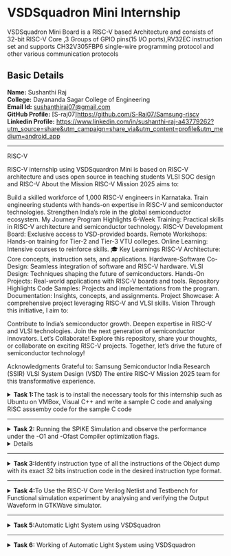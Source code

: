 # VSDSquadron Mini Internship 
 VSDSquadron Mini Board is a RISC-V based Architecture and consists of 32-bit RISC-V Core ,3 Groups of GPIO pins(15 I/O ports),RV32EC instruction set and supports CH32V305FBP6 single-wire programming protocol and other various communication protocols<br />



## Basic Details
**Name:**  Sushanthi Raj<br />
**College:** Dayananda Sagar College of Engineering<br />
**Email Id:** sushanthiraj07@gmail.com<br />
**GitHub Profile:** [S-raj07]https://github.com/S-Raj07/Samsung-riscv<br />
**Linkedin Profile:** https://www.linkedin.com/in/sushanthi-raj-a43779262?utm_source=share&utm_campaign=share_via&utm_content=profile&utm_medium=android_app<br />

***
RISC-V 

RISC-V internship using VSDSquardron Mini is based on RISC-V architecture and uses open source in teaching students VLSI SOC design and RISC-V
About the Mission RISC-V Mission 2025 aims to:

Build a skilled workforce of 1,000 RISC-V engineers in Karnataka. Train engineering students with hands-on expertise in RISC-V and semiconductor technologies. Strengthen India’s role in the global semiconductor ecosystem. My Journey Program Highlights 6-Week Training: Practical skills in RISC-V architecture and semiconductor technology. RISC-V Development Board: Exclusive access to VSD-provided boards. Remote Workshops: Hands-on training for Tier-2 and Tier-3 VTU colleges. Online Learning: Intensive courses to reinforce skills. 🎓 Key Learnings RISC-V Architecture: Core concepts, instruction sets, and applications. Hardware-Software Co-Design: Seamless integration of software and RISC-V hardware. VLSI Design: Techniques shaping the future of semiconductors. Hands-On Projects: Real-world applications with RISC-V boards and tools. Repository Highlights Code Samples: Projects and implementations from the program. Documentation: Insights, concepts, and assignments. Project Showcase: A comprehensive project leveraging RISC-V and VLSI skills. Vision Through this initiative, I aim to:

Contribute to India’s semiconductor growth. Deepen expertise in RISC-V and VLSI technologies. Join the next generation of semiconductor innovators. Let’s Collaborate! Explore this repository, share your thoughts, or collaborate on exciting RISC-V projects. Together, let’s drive the future of semiconductor technology!

Acknowledgments Grateful to:
Samsung Semiconductor India Research (SSIR) VLSI System Design (VSD) The entire RISC-V Mission 2025 team for this transformative experience.

<details>
<summary><b>Task 1:</b>The task is to install the necessary tools for this internship such as Ubuntu on VMBox, Visual C++ and write a sample C code and analysing RISC asssemby code for the sample C code</summary><br />
  
  **1.Installing Ubuntu on VMBox**<br />
  After installing the tools then open the terminal on Ubuntu to type the command.<br />
  ![Installing Ubuntu   VMBox](https://github.com/VijayN53/VSDSquadron_Mini_Internship/assets/106604062/51924514-846f-4fe7-8d96-2619dad511f0)

  
  **2.Command for Installing Leafpad**<br />
  ```
  $ sudo apt install leafpad
  ```
  
  **3.Command for Opening Leafpad**<br />
  ```
  $ cd
  $ leafpad filename.c &
  ```
  ![Sample_C_code]![task1 1](https://github.com/user-attachments/assets/a9c4919d-1fbf-4654-809f-433bb87348ca)


  
  **4.Command for Compiling and Analyzing the Output**<br />
  ```
  $ gcc filename.c
  $ ./a.out
  ```
  ![Output of Sample code]![task1 riscv 1 1](https://github.com/user-attachments/assets/c4923d7e-bf30-42f9-8c18-738f6746ef8b)


    
  **5.Command for Compiling the Code using RISCV Compiler**<br />
  ```
  $ riscv64-unknown-elf-gcc -O1 -mabi=lp64 -march=rv64i -o filename.o filename.c
  $ ls -ltr filename.o
  ```
  ![Installing RISC Compiler]![task1](https://github.com/user-attachments/assets/c18c45c1-ce22-491f-8583-1df3cd343521)

  **6.Command to View the Assembly Code**<br />
  ```
  $ riscv64-unknown-elf-objdump -d filename.o //Gives bunch of Code
  $ riscv64-unknown-elf-objdump -d filename.o | less // Gives Reduced Code
  /main //to view the main function of the code
  ```
  ![Main Function Assembly code](https://github.com/VijayN53/VSDSquadron_Mini_Internship/assets/106604062/d925b284-359e-444e-a7bb-62dd9a135d06)![ricvfast task1](https://github.com/user-attachments/assets/790d3a6f-3f62-4a89-8201-5d5cb64073da)

    
  **7. Command to View the Assembly Code**<br />
  ```
  $ riscv64-unknown-elf-gcc -Ofast -mabi=lp64 -march=rv64i -o filename.o filename.c
  $ riscv64-unknown-elf-objdump -d filename.o | less 
  /main 
  ```
  ![Assembly code for ofast command]![task1 riscv 1 1](https://github.com/user-attachments/assets/9bde0f01-a9b5-4c5c-ba33-fdb23b8c01ec)
![ricvfast task1](https://github.com/user-attachments/assets/642cc909-1bb8-4092-99de-e5a11713dac4)

  
</details>

***


<details>
<summary><b>Task 2:</b> Running the SPIKE Simulation and observe the performance under the -O1 and -Ofast Compiler optimization flags.
</summary><br />
  **1.Sample C Code on LeafPad**<br />
 
 ![Task 2](https://github.com/user-attachments/assets/e1cf0c8a-646f-454a-9817-cef7c006e169)

 Sum of Integers from 1 to n
<b>Debugging sum.o for O1</b>
<pre><code>riscv64-unknown-elf-gcc -O1 -mabi=lp64 -march=rv64i -o sum.o sum.c
![Task 2 for O1 command](https://github.com/user-attachments/assets/1b936003-fcff-4eaf-90c4-2fbdb765cfaf)

ls -ltr sum.o
spike pk sum.o
spike -d pk sum.o</code></pre>
<b>O1 assembly output</b>
<pre>0000000000010184 &lt;main&gt;:
   10184:       ff010113                addi    sp,sp,-16
   10188:       00113423                sd      ra,8(sp)
   1018c:       04600793                li      a5,70
   10190:       fff7879b                addiw   a5,a5,-1
   10194:       fe079ee3                bnez    a5,10190 &lt;main+0xc&gt;
   10198:       00001637                lui     a2,0x1
   1019c:       96f60613                addi    a2,a2,-1681 # 96f &lt;register_fini-0xf741&gt;
   101a0:       04500593                li      a1,69
   101a4:       00021537                lui     a0,0x21
   101a8:       19050513                addi    a0,a0,400 # 21190 &lt;__clzdi2+0x48&gt;
   101ac:       26c000ef                jal     ra,10418 &lt;printf&gt;
   101b0:       00000513                li      a0,0
   101b4:       00813083                ld      ra,8(sp)
   101b8:       01010113                addi    sp,sp,16
   101bc:       00008067                ret
</pre>
**2.Checking The Output**<br />
 ![task 2 O1](https://github.com/user-attachments/assets/92121fc4-40b9-416c-813a-9dbc10b34ad8)

<p>15 instructions for O1</p>
<br>

<br><br>
<b>Debugging sum.o for Ofast</b>
<pre><code>riscv64-unknown-elf-gcc -Ofast -mabi=lp64 -march=rv64i -o sum.o sum.c
spike pk sum.o
spike -d pk sum.o</code></pre>

![task 2](https://github.com/user-attachments/assets/905deefe-5f77-4dd6-b5f2-367dcedd37a4)

<b>Ofast assembly output</b>
<pre>00000000000100b0 &lt;main&gt;:
   100b0:       00001637                lui     a2,0x1
   100b4:       00021537                lui     a0,0x21
   100b8:       ff010113                addi    sp,sp,-16
   100bc:       96f60613                addi    a2,a2,-1681 # 96f &lt;main-0xf741&gt;
   100c0:       04500593                li      a1,69
   100c4:       18050513                addi    a0,a0,384 # 21180 &lt;__clzdi2+0x44&gt;
   100c8:       00113423                sd      ra,8(sp)
   100cc:       340000ef                jal     ra,1040c &lt;printf&gt;
   100d0:       00813083                ld      ra,8(sp)
   100d4:       00000513                li      a0,0
   100d8:       01010113                addi    sp,sp,16
   100dc:       00008067                ret
</pre>
<p>12 instructions for Ofast</p>
<br>
</details>

<details>
<b>Task 2 Example:</b>To Write a Simple C code for the project "Area of a square" and to analyze instructions in  assembly code using RISC-V Compiler by following the same procedures in the task1<br />

  **1.Sample C Code on LeafPad**<br />
 
  ![1 Simple C code]![task 2-own example](https://github.com/user-attachments/assets/e4160c27-2c98-4b0c-a097-6b3066ce59c4)


**2.Checking The Output**<br />
  > The Output Clock signal is produced in the Output and verified for O1 command.<br />
  ![2 Output for the  C code]![task 2-own eg O1](https://github.com/user-attachments/assets/4cc3d991-f8b9-4b15-8b57-621d9d329060)



**4.Run the code using Ofast Command**<br />
  > Compiling the C code on RISC-V compiler using the below shown command.<br />
  ![6 Ofast cmnd to run code on RISC-V]![task 2-own eg Ofast](https://github.com/user-attachments/assets/cf698040-3395-4199-af55-aea72bca513c)


 </details>

 
 ***

 
<details>
  <summary><b>Task 3:</b>Identify instruction type of all the instructions of the Object dump with its exact 32 bits instruction code in the desired instruction type format.</summary><br />

Instruction 1

![task3 ins 1](https://github.com/user-attachments/assets/8e249637-ac3e-4379-9757-4ad81e0ac178)

Instruction:
lui a0, 0x21

Address:
100b0 (This is the memory address where this instruction is located.)

Operation:
lui (This is the mnemonic for the "Load Immediate Upper" instruction.)

Purpose:
The lui instruction loads an immediate value into the upper 20 bits of the specified register. In this case, it loads the immediate value 0x21 into register a0.

Result in a0:
a0 = 0x210000 (The immediate value 0x21 is placed in the upper 20 bits of a0, and the lower 12 bits are filled with zeros.)

Instruction Format (U-type):
The lui instruction follows the U-type format in RISC-V:

[imm[31:12]] [rd] [opcode]

Immediate (imm[31:12]): A 20-bit immediate value that is left-shifted by 12 bits to form the final 32-bit immediate value.

Destination Register (rd): Specifies the register where the result is stored.

Opcode: Specifies the operation (lui).

Immediate (imm[31:12]):

The immediate value 0x21 is converted to binary:
0x21 → 0010 0001
This binary value is placed in the top 20 bits of the instruction.

Destination Register (rd):
a0 is the destination register.

Opcode:
The opcode for the lui instruction is 0110111.

Encoded Instruction

The instruction lui a0, 0x21 is encoded as follows:
Immediate (20-bit value): 0000 0010 0001 0000 0000.

Destination Register (rd = x10): 01010.

Opcode: 0110111.

Binary Representation:
Combining the fields into binary:
[imm[31:12]] [rd] [opcode]
0010 0001 00000 0110111

Hexadecimal Representation:
Converting the binary representation into hexadecimal:
0010 0001 00000 0110111 → 00210013

In Summary:
At memory address 100b0, the lui a0, 0x21 instruction loads the immediate value 0x21 into the upper 20 bits of register a0, effectively setting a0 to 0x210000. This instruction is commonly used for loading address offsets and constants into registers in RISC-V programs.



Instruction 2
addi sp, sp, -16
![task3 ins 2](https://github.com/user-attachments/assets/93a97db7-5e2d-4502-afc7-86f915276b5a)

Instruction 2
addi sp, sp, -16

Address:
100b4 (This is the memory address where this instruction is located.)

Machine Code:
ff010113 (This is the binary representation of the instruction in hexadecimal format.)

Operation:
addi (This is the mnemonic for the "Add Immediate" instruction.)

Purpose:
The addi instruction is used to add an immediate value to a register. In this case, it's adding -16 to the sp register.

Result in sp:
sp = sp - 16 (This instruction subtracts 16 from the current value of the sp register.)

Instruction Format (I-type):
The addi instruction follows the I-type format in RISC-V:

[imm[11:0]] [rs1] [funct3] [rd] [opcode]

Immediate (imm[11:0]): A 12-bit immediate value.

Source Register 1 (rs1): Specifies the source register for the operation.

Funct3: Specifies the operation type (in this case, addition).

Destination Register (rd): Specifies the register where the result is stored.

Opcode: Specifies the operation (addi).

Immediate (imm[11:0]):
The immediate value is -16, which in binary is 1111111111110000.

Source Register 1 (rs1):
sp (stack pointer) is the source register.

Funct3:The funct3 for the addi instruction is 000.

Destination Register (rd):sp (stack pointer) is also the destination register.

Opcode:The opcode for the addi instruction is 0010011.

Binary Representation:
Combining the fields into binary:
[imm[11:0]] [rs1] [funct3] [rd] [opcode]
1111111111110000 00000 00000 0010011

Hexadecimal Representation:
Converting the binary representation into hexadecimal:
1111111111110000 00000 00000 0010011 → ff010113

In Summary:
The addi sp, sp, -16 instruction subtracts 16 from the stack pointer register (sp), effectively adjusting the stack pointer for function calls or local variable allocation.



Instruction 3
![task 3 ins 3](https://github.com/user-attachments/assets/5c31038a-410f-464f-9688-ce5d89ea8f9b)

instruction: li a2, 15
This loads the immediate value 15 into the register a2.
It is translated into the actual RISC-V instruction:
addi a2, x0, 15

Instruction Breakdown
Opcode (0010011):
This identifies the instruction as addi (add immediate).

Immediate (15):
The immediate value 15 is encoded as a 12-bit unsigned value: 0000 0000 1111.

Source Register (rs1 = x0):
The source register is x0 (the zero register), which always contains the value 0.

Funct3 (000):
Specifies the operation type as addition for the addi instruction.

Destination Register (rd = a2):
The destination register is a2 (also known as x12).

Operation
The addi instruction performs the following operation:
a2=x0+15
Since x0 always contains 0, the result is simply 15.
The value 15 is then stored in the a2 register.

Encoded Instruction
The pseudo-instruction li a2, 15 is therefore implemented as:
addi a2, x0, 15
This loads the immediate value 15 into the a2 register.

Instruction Address
Address: 100b8
The instruction is located at memory address 0x100b8.
If the machine code representation is required, it would be encoded as a 32-bit binary value based on the breakdown above.



Instruction 4
![task3 ins 4](https://github.com/user-attachments/assets/6dab570f-8665-4877-ba0f-107011ecfe65)

Instruction: li a1, 5
This loads the immediate value 5 into the register a1.

It is translated into the actual RISC-V instruction:
addi a1, x0, 5

Instruction Breakdown
Opcode (0010011):
Identifies this as an addi (add immediate) instruction.

Immediate (5):
The immediate value 5 is encoded as a 12-bit unsigned value: 0000 0000 0101.

Source Register (rs1 = x0):
The source register is x0 (the zero register), which always contains the value 0.

Funct3 (000):
Specifies the operation type as addition for the addi instruction.

Destination Register (rd = a1):
The destination register is a1 (also known as x11).

Operation
The addi instruction performs the following operation:
a1=x0+5
Since x0 always contains 0, the result is simply 5.
The value 5 is then stored in the a1 register.

Encoded Instruction
The instruction li a1, 5 is therefore implemented as:
addi a1, x0, 5
This loads the immediate value 5 into the a1 register.

Instruction Address
Address: 100bc
The instruction is located at memory address 0x100bc.
If the machine code representation is required, it would be encoded as a 32-bit binary value based on the breakdown above.



Instruction 5
![task 3 ins 5](https://github.com/user-attachments/assets/ad1ec906-0c74-4eaf-8a9d-ef843298084a)

Instruction: addi a0, a0, 384
This adds the immediate value 384 to the contents of register a0 and stores the result back in a0.

Instruction Breakdown
Opcode (0010011):
Identifies this as an addi (add immediate) instruction.

Immediate (384):
The immediate value 384 is encoded as a 12-bit signed value.

In binary, 384 is represented as 0001 1000 0000.

Source Register (rs1 = a0):
The source register is a0 (also known as x10).

Funct3 (000):
Specifies the operation type as addition for the addi instruction.

Destination Register (rd = a0):
The destination register is also a0 (also known as x10).

Operation
The addi instruction performs the following operation:
a0=a0+384

The value in a0 (source register) is added to the immediate value 384, and the result is stored back into a0.

Encoded Instruction
The instruction addi a0, a0, 384 is encoded as:
addi a0, a0, 384

Immediate (12-bit signed): 0001 1000 0000

Source Register (rs1 = x10): 01010

Destination Register (rd = x10): 01010

Funct3: 000

Opcode: 0010011

Instruction Address

Address: 100c0
The instruction is located at memory address 0x100c0.
The encoded machine code would follow the 32-bit RISC-V encoding format based on the breakdown above



 Instruction 6
 ![task 3 ins 6](https://github.com/user-attachments/assets/ffbf0ecc-3129-4229-bd71-8987ab93707c)

Instruction: sd ra, 8(sp)
This stores the value in the ra register (return address) at the memory address computed by adding 8 to the value in the sp (stack pointer) register.

Instruction Breakdown
Opcode (0100011):
Identifies this as a store instruction (S-type format).

Immediate (8):
The immediate value 8 is split into two parts for encoding:
Lower 5 bits: Stored in bits [11:7] of the instruction.
Upper 7 bits: Stored in bits [31:25] of the instruction.

In binary, 8 is represented as 0000 0000 1000.

Source Register 2 (rs2 = ra):
The value to be stored comes from the ra register (also known as x1).

Source Register 1 (rs1 = sp):
The memory address is computed using the sp register (also known as x2).

Funct3 (011):
Specifies the sd (store doubleword) operation.

Operation
The sd instruction performs the following operation:
Memory[sp+8]=ra
The effective memory address is calculated by adding the immediate value 8 to the value in the sp register.
The value in the ra register is then stored at that computed memory address.

Encoded Instruction
The instruction sd ra, 8(sp) is encoded as follows:

Immediate (12-bit signed):

Lower 5 bits: 01000 (bits [11:7]).

Upper 7 bits: 0000000 (bits [31:25]).

Source Register 2 (rs2 = x1): 00001

Source Register 1 (rs1 = x2): 00010

Funct3: 011

Opcode: 0100011

Instruction Address
Address: 100c4
The instruction is located at memory address 0x100c4.
The encoded machine code would follow the 32-bit RISC-V S-type format based on the breakdown above.



Instaruction 7
![task 3 ins 7](https://github.com/user-attachments/assets/f4f72d0f-6247-483a-a353-156b5c472cb2)

Instruction: jal ra, 10408
The jal (jump and link) instruction causes a jump to the specified address (label <printf> located at 10408).
It also stores the return address (address of the next instruction) into the ra register (return address, also known as x1).

Instruction Breakdown

Opcode (1101111):
Identifies this as a jal (jump and link) instruction.

Immediate (10408):
The immediate value specifies the offset to the jump target relative to the address of the jal instruction.

The target address 10408 is relative to the current instruction address 100c8.
Offset=10408−100c8=0x3E0=992(in decimal)

In the jal instruction, the immediate is encoded as a 20-bit signed value split across several fields:
Bit 20: Sign bit.
Bits [19:12]: Upper immediate bits.
Bit 11: Lower immediate bit.
Bits [10:1]: Remaining immediate bits.

Destination Register (rd = ra):
The destination register is ra (return address, also known as x1).

Operation
The jal instruction performs two operations:
Stores the address of the next instruction (100c8 + 4 = 100cc) into the ra register.
Jumps to the target address 10408.

Encoded Instruction
The instruction jal ra, 10408 is encoded as follows:

Immediate (20-bit signed):
Encoded offset: 0x3E0 (binary: 0000 0011 1110 0000).

Split into fields:
Bit 20 (sign bit): 0.
Bits [19:12]: 0000 0011.
Bit 11: 1.
Bits [10:1]: 1110 0000.

Destination Register (rd = x1): 00001.

Opcode: 1101111.

Instruction Address
Address: 100c8
The instruction is located at memory address 0x100c8.
The encoded machine code would follow the 32-bit RISC-V J-type format based on the breakdown above.



Instruction 8
![task 3 ins 8](https://github.com/user-attachments/assets/21e12bba-1e11-406e-803c-0a23ec07f360)

Instruction: ld ra, 8(sp)
The ld (load doubleword) instruction loads a 64-bit value from the memory address computed by adding 8 to the value in the sp (stack pointer) register.
The loaded value is stored in the ra (return address) register.

Instruction Breakdown
Opcode (0000011):
Identifies this as a load instruction (I-type format).

Immediate (8):
The immediate value 8 is encoded as a 12-bit signed value: 0000 0000 1000.

Source Register (rs1 = sp):
The base address for the memory load is held in the sp register (stack pointer, also known as x2).

Destination Register (rd = ra):
The value loaded from memory will be stored in the ra register (return address, also known as x1).

Funct3 (011):
Specifies the ld (load doubleword) operation.

Operation
The ld instruction performs the following operation:
ra=Memory[sp+8]

The effective memory address is calculated by adding the immediate value 8 to the value in the sp register.
The 64-bit value at this memory address is loaded into the ra register.

Encoded Instruction
The instruction ld ra, 8(sp) is encoded as follows:

Immediate (12-bit signed): 0000 0000 1000.

Source Register (rs1 = x2): 00010.

Destination Register (rd = x1): 00001.

Funct3: 011.

Opcode: 0000011.

Instruction Address
Address: 100cc
The instruction is located at memory address 0x100cc.
The encoded machine code would follow the 32-bit RISC-V I-type format based on the breakdown above.



Instruction 9
![task 3 ins9](https://github.com/user-attachments/assets/3a19f5ce-ee43-4fed-9c81-8c07380268b2)

Instruction: li a0, 0
This loads the immediate value 0 into the a0 register.
It is translated into the actual RISC-V instruction:
addi a0, x0, 0.

Instruction Breakdown
Opcode (0010011):
Identifies this as an addi (add immediate) instruction.

Immediate (0):
The immediate value 0 is encoded as a 12-bit signed value: 0000 0000 0000.

Source Register (rs1 = x0):
The source register is x0 (the zero register), which always contains the value 0.

Destination Register (rd = a0):
The destination register is a0 (also known as x10).

Funct3 (000):
Specifies the operation type as addition for the addi instruction.

Operation
a0=x0+0
Since x0 always contains 0, the result is simply 0.
The value 0 is then stored in the a0 register.

Encoded Instruction
The pseudo-instruction li a0, 0 is implemented as:
addi a0, x0, 0

This instruction can be encoded as follows:

Immediate (12-bit signed): 0000 0000 0000.

Source Register (rs1 = x0): 00000.

Destination Register (rd = x10): 01010.

Funct3: 000.

Opcode: 0010011.

Instruction Address

Address: 100d0
The instruction is located at memory address 0x100d0.
The encoded machine code would follow the 32-bit RISC-V I-type format based on the breakdown above.



Instruction 10
![task 3 ins10](https://github.com/user-attachments/assets/0967a69b-49ce-4f2b-92cd-24d0fc53292a)

Instruction: addi sp, sp, 16
This adds the immediate value 16 to the value in the sp (stack pointer) register and stores the result back in the sp register.

Instruction Breakdown
Opcode (0010011):
Identifies this as an addi (add immediate) instruction.

Immediate (16):
The immediate value 16 is encoded as a 12-bit signed value: 0000 0001 0000.

Source Register (rs1 = sp):
The source register is sp (stack pointer, also known as x2).

Destination Register (rd = sp):
The destination register is also sp (stack pointer, also known as x2).

Funct3 (000):
Specifies the operation type as addition for the addi instruction.

Operation
The addi instruction performs the following operation:
sp=sp+16

The value 16 is added to the current value of the sp register, and the result is stored back into sp.

Encoded Instruction
The instruction addi sp, sp, 16 can be encoded as follows:

Immediate (12-bit signed): 0000 0001 0000.

Source Register (rs1 = x2): 00010.

Destination Register (rd = x2): 00010.

Funct3: 000.

Opcode: 0010011.

Instruction Address
Address: 100d4
The instruction is located at memory address 0x100d4.
The encoded machine code would follow the 32-bit RISC-V I-type format based on the breakdown above.



Instruction 11
![task 3 ins 11](https://github.com/user-attachments/assets/070f2ad0-af69-474d-b70a-5cab4a8d00cf)

Instruction: ret
The ret instruction is a pseudo-instruction in RISC-V.

It is translated into the actual instruction:
jalr x0, ra, 0.

Instruction Breakdown

Opcode (1100111):
Identifies this as a jalr (jump and link register) instruction.

Immediate (0):
The immediate value 0 is encoded as a 12-bit signed value: 0000 0000 0000.

Source Register (rs1 = ra):
The base address for the jump is held in the ra (return address) register, also known as x1.

Destination Register (rd = x0):
The destination register is x0 (zero register), which discards the result of the jump. This is used to indicate that no link is required.

Funct3 (000):
Specifies the operation type as an indirect jump for the jalr instruction.

Operation
The jalr instruction performs the following operation:
PC=ra+0
The program counter (PC) is set to the address stored in the ra register (return address) with an offset of 0.

Encoded Instruction
The ret pseudo-instruction is implemented as:
jalr x0, ra, 0

This instruction can be encoded as follows:

Immediate (12-bit signed): 0000 0000 0000.

Source Register (rs1 = x1): 00001.

Destination Register (rd = x0): 00000.

Funct3: 000.

Opcode: 1100111.

Instruction Address

Address: 100d8
The instruction is located at memory address 0x100d8.
The encoded machine code would follow the 32-bit RISC-V I-type format based on the breakdown above.

</details>


***


<details>
  <summary><b>Task 4:</b>To Use the RISC-V Core Verilog Netlist and Testbench for Functional simulation experiment by analysing and verifying the Output Waveform in GTKWave simulator.</summary> 

## 4. FUNCTIONAL SIMULATION

### 4.1 About iverilog and gtkwave
- Icarus Verilog is an implementation of the Verilog hardware description language.
- GTKWave is a fully featured GTK+ v1. 2 based wave viewer for Unix and Win32 which reads Ver Structural Verilog Compiler generated AET files as well as standard Verilog VCD/EVCD files and allows their viewing.

### PROCEDURES TO PERFORM FUNCTIONAL SIMULATION

### 4.2 Installing iverilog and gtkwave

- **For Ubuntu**

 Open your terminal and type the following to install iverilog and GTKWave
 ```
 $   sudo apt get update
 $   sudo apt get install iverilog gtkwave
 ```

- **To clone the repository and download the netlist files for simulation , enter the following commands in your terminal.**

 ```
 $ git clone https://github.com/vinayrayapati/iiitb_rv32i
 $ cd iiitb_rv32i
 ```
- **To simulate and run the verilog code , enter the following commands in your terminal.**

```
$ iverilog -o iiitb_rv32i iiitb_rv32i.v iiitb_rv32i_tb.v
$ ./iiitb_rv32i
```
- **To see the output waveform in gtkwave, enter the following commands in your terminal.**

`$ gtkwave iiitb_rv32i.vcd`
### 4.3 The output waveform

 The output waveform showing the instructions performed in a 5-stage pipelined architecture.
 
 Instruction 1:add r6,r2,r1
 ![task4 add1 1](https://github.com/user-attachments/assets/7ea19585-e8f5-4341-9271-a585e736f730)

Instruction 2:and 
![task4 and](https://github.com/user-attachments/assets/9a4fe579-cfeb-4465-8815-13d1f9ae01ef)

Instruction 3:beq
![task4 sw](https://github.com/user-attachments/assets/522aa9f1-4060-442f-ba4f-48524235d87f)

Instruction 4: lw
![task4 sw](https://github.com/user-attachments/assets/d7820a03-4d37-4f4c-a434-8c85620d5c5b)

Instruction 5: or
![task4 or](https://github.com/user-attachments/assets/06127f48-3e07-464c-b25f-85c85e106108)

Instruction 6: sub
![task4 sub](https://github.com/user-attachments/assets/478b6503-9d1c-4d4b-b7b0-9af79e506c5d)

Instruction 7: sw
![task4 sw](https://github.com/user-attachments/assets/d25cfcbc-a826-4bab-b283-520fc0e9c2ec)

Instruction 8: xor
![task4 xor](https://github.com/user-attachments/assets/7fbba2d5-edab-4436-bb34-53fdc34e03ca)

Output waveform:
![task4 1 1](https://github.com/user-attachments/assets/e315972b-ee62-4de2-ab79-3db5ea2d5cb5)

</details>

***
<details>
  <summary><b>Task 5:</b>Automatic Light System using VSDSquadron</summary> 

The Automatic Light System using VSDSquadron is designed to control lighting based on environmental conditions such as motion, ambient light levels, and time of day. The system leverages sensors and microcontrollers to automate lighting, improving energy efficiency and convenience.

#Components Required

VSDSquadron Mini Board

IR Sensor

LEDs

Bread Board

USB Cable

Jumper Wires


#pin connections

![pin](https://github.com/user-attachments/assets/c7598322-60ec-47f3-ae55-2b5812af8b11)

#Applications

Home automation

Smart offices

Street lighting

Industrial automation

Security lighting

#Circuit diagram

![task5 circuit diagram](https://github.com/user-attachments/assets/086db0ab-2ce7-4533-a2a5-e39ee7fb52ab)

</details>

***
<details>
  <summary><b>Task 6:</b> Working of Automatic Light System using VSDSquadron</summary> 

#Working vedio



https://github.com/user-attachments/assets/51a92225-eab3-4083-a157-272e42c0cc7d








































